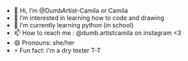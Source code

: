 - 👋 Hi, I’m @DumbArtist-Camila or Camila
- 👀 I’m interested in learning how to code and drawing
- 🌱 I’m currently learning python (in school)
- 📫 How to reach me : @dumb.artistcamila on instagram <3
- 😄 Pronouns: she/her
- ⚡ Fun fact: i'm a dry texter T-T

<!---
DumbArtist-Camila/DumbArtist-Camila is a ✨ special ✨ repository because its `README.md` (this file) appears on your GitHub profile.
You can click the Preview link to take a look at your changes.
--->
